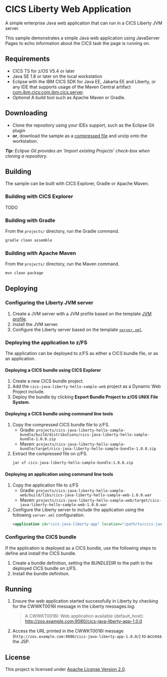 # CICS Liberty Web Application
A simple enterprise Java web application that can run in a CICS Liberty JVM server.

This sample demonstrates a simple Java web application using JavaServer Pages to echo information about the CICS task the page is running on.

## Requirements
* CICS TS for z/OS V5.4 or later
* Java SE 1.8 or later on the local workstation
* Eclipse with the IBM CICS SDK for Java EE, Jakarta EE and Liberty, or any IDE
  that supports usage of the Maven Central artifact
  [com.ibm.cics:com.ibm.cics.server](https://search.maven.org/artifact/com.ibm.cics/com.ibm.cics.server).
* _Optional_ A build tool such as Apache Maven or Gradle.

## Downloading
- Clone the repository using your IDEs support, such as the Eclipse Git plugin
- **or**, download the sample as a [compressed file](https://github.com/cicsdev/cics-java-template/archive/main.zip) and unzip onto the workstation.

_**Tip:** Eclipse Git provides an 'Import existing Projects' check-box when cloning a repository._

## Building
The sample can be built with CICS Explorer, Gradle or Apache Maven.

### Building with CICS Explorer
TODO

### Building with Gradle
From the `projects/` directory, run the Gradle command.

```sh
gradle clean assemble
```

### Building with Apache Maven
From the `projects/` directory, run the Maven command.

```sh
mvn clean package
```

## Deploying

### Configuring the Liberty JVM server
1. Create a JVM server with a JVM profile based on the template [JVM profile](etc/jvmprofiles/DFHWLP.jvmprofile).
2. Install the JVM server.
3. Configure the Liberty server based on the template [`server.xml`](etc/liberty/server.xml).

### Deploying the application to z/FS
The application can be deployed to z/FS as either a CICS bundle file, or as an application.

#### Deploying a CICS bundle using CICS Explorer
1. Create a new CICS bundle project.
2. Add the `cics-java-liberty-hello-sample-web` project as a Dynamic Web Project include.
3. Deploy the bundle by clicking **Export Bundle Project to z/OS UNIX File System**.

#### Deploying a CICS bundle using command line tools
1. Copy the compressed CICS bundle file to z/FS.
   * Gradle: `projects/cics-java-liberty-hello-sample-bundle/build/distributions/cics-java-liberty-hello-sample-bundle-1.0.0.zip`
   * Maven: `projects/cics-java-liberty-hello-sample-bundle/target/cics-java-liberty-hello-sample-bundle-1.0.0.zip` 
2. Extract the compressed file on z/FS.
   ```sh
   jar xf cics-java-liberty-hello-sample-bundle-1.0.0.zip
   ```

#### Deploying an application using command line tools
1. Copy the application file to z/FS
   * Gradle: `projects/cics-java-liberty-hello-sample-web/build/libs/cics-java-liberty-hello-sample-web-1.0.0.war`
   * Maven: `projects/cics-java-liberty-hello-sample-web/target/cics-java-liberty-hello-sample-web-1.0.0.war`
3. Configure the Liberty server to include the application using the following `server.xml` configuration.
   ```xml
   <application id="cics-java-liberty-app" location="/path/to/cics-java-liberty-hello-sample-web-1.0.0.war" />
   ```

### Configuring the CICS bundle
If the application is deployed as a CICS bundle, use the following steps to define and install the CICS bundle.

1. Create a bundle definition, setting the BUNDLEDIR to the path to the deployed CICS bundle on z/FS.
2. Install the bundle definition.

## Running
1. Ensure the web application started successfully in Liberty by checking for the CWWKT0016I message in the Liberty messages.log:
   > A CWWKT0016I: Web application available (default_host): http://zos.example.com:9080/cics-java-liberty-app-1.0.0
2. Access the URL printed in the CWWKT0016I message (`http://zos.example.com:9080/cics-java-liberty-app-1.0.0/`) to access the JSP.

## License
This project is licensed under [Apache License Version 2.0](LICENSE).
